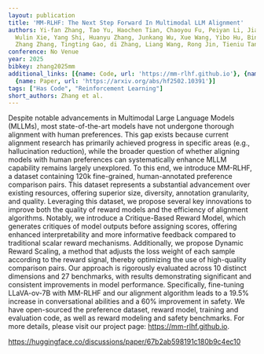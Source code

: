 ```yaml
---
layout: publication
title: 'MM-RLHF: The Next Step Forward In Multimodal LLM Alignment'
authors: Yi-fan Zhang, Tao Yu, Haochen Tian, Chaoyou Fu, Peiyan Li, Jianshu Zeng,
  Wulin Xie, Yang Shi, Huanyu Zhang, Junkang Wu, Xue Wang, Yibo Hu, Bin Wen, Fan Yang,
  Zhang Zhang, Tingting Gao, di Zhang, Liang Wang, Rong Jin, Tieniu Tan
conference: No Venue
year: 2025
bibkey: zhang2025mm
additional_links: [{name: Code, url: 'https://mm-rlhf.github.io'}, {name: Code, url: 'https://huggingface.co/discussions/paper/67b2ab598191c180b9c4ec10'},
  {name: Paper, url: 'https://arxiv.org/abs/hf2502.10391'}]
tags: ["Has Code", "Reinforcement Learning"]
short_authors: Zhang et al.
---
```

Despite notable advancements in Multimodal Large Language Models (MLLMs), most state-of-the-art models have not undergone thorough alignment with human preferences. This gap exists because current alignment research has primarily achieved progress in specific areas (e.g., hallucination reduction), while the broader question of whether aligning models with human preferences can systematically enhance MLLM capability remains largely unexplored. To this end, we introduce MM-RLHF, a dataset containing 120k fine-grained, human-annotated preference comparison pairs. This dataset represents a substantial advancement over existing resources, offering superior size, diversity, annotation granularity, and quality. Leveraging this dataset, we propose several key innovations to improve both the quality of reward models and the efficiency of alignment algorithms. Notably, we introduce a Critique-Based Reward Model, which generates critiques of model outputs before assigning scores, offering enhanced interpretability and more informative feedback compared to traditional scalar reward mechanisms. Additionally, we propose Dynamic Reward Scaling, a method that adjusts the loss weight of each sample according to the reward signal, thereby optimizing the use of high-quality comparison pairs. Our approach is rigorously evaluated across 10 distinct dimensions and 27 benchmarks, with results demonstrating significant and consistent improvements in model performance. Specifically, fine-tuning LLaVA-ov-7B with MM-RLHF and our alignment algorithm leads to a 19.5% increase in conversational abilities and a 60% improvement in safety. We have open-sourced the preference dataset, reward model, training and evaluation code, as well as reward modeling and safety benchmarks. For more details, please visit our project page: https://mm-rlhf.github.io.

https://huggingface.co/discussions/paper/67b2ab598191c180b9c4ec10